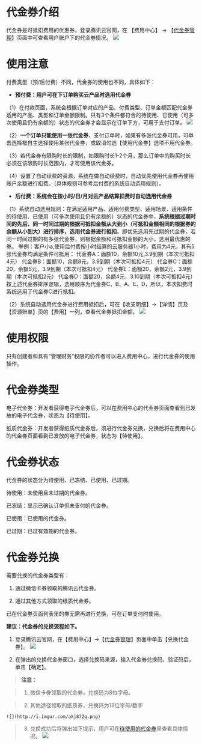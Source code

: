 # 代金券介绍
代金券是可抵扣费用的优惠券，登录腾讯云官网，在 【费用中心】 -> 【[代金券管理](https://console.cloud.tencent.com/account/voucher)】页面中可查看用户账户下的代金券情况。
![](https://mc.qcloudimg.com/static/img/1521a0c1596a18cbf450f8c1b380f372/image.png)

# 使用注意
付费类型（预/后付费）不同，代金券的使用也不同，具体如下：

- **预付费：用户可在下订单购买云产品时选用代金券**

（1）在付款页面，系统会根据订单对应的产品、付费类型、订单金额匹配代金券适用的产品、类型和订单金额限制。只有3个条件都符合的待使用、已使用（可多次使用且仍有余额的）状态的代金券才会显示在订单下方，可用于支付订单。
![](https://mc.qcloudimg.com/static/img/0c2a7fe9a186a2b1a7e957f7802e4542/image.png)

（2）**一个订单只能使用一张代金券**，支付订单时，如果有多张代金券可用，可单击选择框自主选择使用某张代金券，或取消勾选【使用代金券】选项不用代金券。

（3）若代金券有限购时长的限制，如限购时长1-2个月，那么订单中的购买时长必须在该限购时长范围内，才可使用该代金券。

（4）设置了自动续费的资源，系统在做自动续费时，自动优先使用代金券再使用账户余额进行扣费。（具体规则可参考后付费的系统自动选用规则）。

- **后付费：系统会在按小时/日/月对云产品结算扣费时自动选用代金券**

（1）系统自动选用规则：在满足适用产品、适用付费类型、适用场景、适用条件的待使用、已使用（可多次使用且仍有余额的）状态的代金券中，**系统根据过期时间的先后、同一时间过期的根据可抵扣金额从大到小（可抵扣金额相同的根据券的余额从小到大）进行排序，选用代金券进行抵扣**。即优先选用先过期的代金券，若同一时间过期的有多张代金券，则根据余额和可抵扣金额的大小，选用最优惠的券。
举例：客户小a,使用后付费按小时结算的云服务器1小时，费用为4元，其有5张代金券均满足条件可抵用：
代金券A：面额10，余额10元,3.9到期（本次可抵扣4元）
代金券B：面额10，余额8元，3.9到期（本次可抵扣4元）
代金券C：面额20，余额5元，3.9到期（本次可抵扣4元）
代金券E：面额20，余额2元，3.9到期（本次可抵扣2元）
代金券D：面额20，余额4元，3.10到期（本次可抵扣4元）
按上述代金券排序逻辑，选用顺序为代金券C、B、A、E、D，所以，本次扣费时系统选用了代金券C进行抵扣。

（2）系统自动选用代金券进行费用抵扣后，可在【收支明细】->【详情】页及【资源账单】页的【费用】一列，查看代金券抵扣金额。
![](https://mc.qcloudimg.com/static/img/ec5664d80ceff99179d1a76edf9bbdc3/image.png)

# 使用权限

只有创建者和具有“管理财务”权限的协作者可以进入费用中心，进行代金券的使用操作。

# 代金券类型

电子代金券：开发者获得电子代金券后，可以在费用中心的代金券页面查看到已发放的电子代金券，状态为【待使用】。

纸质代金券：开发者获得纸质代金券后，须进行代金券兑换，兑换后将在费用中心的代金券页面看到已发放的电子代金券，状态为【待使用】。

# 代金券状态

代金券的状态分为待使用、已冻结、已使用、已过期。

待使用：未使用且未过期的代金券。

已冻结：显示已确认订单但未支付的代金券。

已使用：已使用的代金券。

已过期：已过有效期的代金券。

# 代金券兑换

需要兑换的代金券类型有：

1. 通过微信卡券领取的腾讯云代金券。

2. 通过其他方式领取的纸质代金券。

已在代金券页面列表里的券无需再进行兑换，可在订单支付时使用。


**建议：代金券的兑换流程如下。**

1. 登录腾讯云官网，在【费用中心】->【[代金券管理](https://console.cloud.tencent.com/account/voucher)】页面中单击【兑换代金券】。
![](https://mc.qcloudimg.com/static/img/eeca08b8ba05d430af5773592729149f/image.png)

2. 在弹出的兑换代金券窗口，选择兑换码来源，输入代金券兑换码、验证码后，单击【确定】。

>**注意：**

>1. 微信卡券领取的代金券，兑换码为8位字母。

>2. 其他途径领取的纸质券，兑换码为18位字母/数字
>
    ![](http://i.imgur.com/aXj87Zq.png)


>3. 兑换成功后将弹出如下提示，用户可在[待使用的代金券](https://console.qcloud.com/account/voucher)里查看具体情况。
![](http://i.imgur.com/4Loa0fU.png)



  [1]: https://mc.qcloudimg.com/static/img/2d3e38050920a2fa55fbefb7af1c9011/WX20170731-151451@2x.png
  [2]: https://mc.qcloudimg.com/static/img/1c41d2b1e7474e0f0b4c340d6d08a46e/image.png
